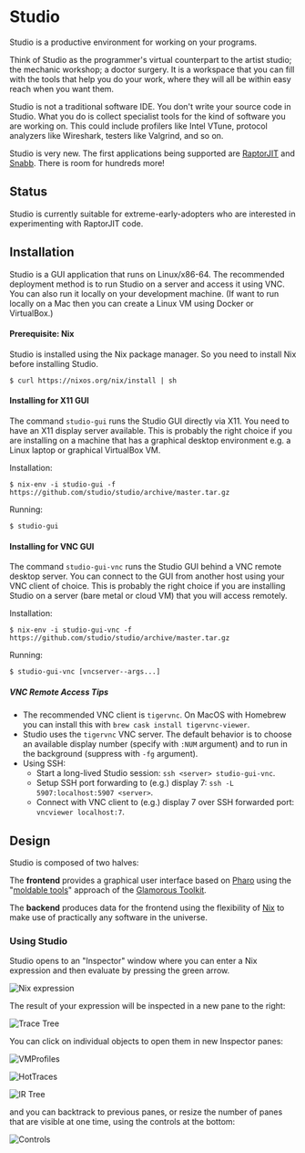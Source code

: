 # Studio

Studio is a productive environment for working on your programs.

Think of Studio as the programmer's virtual counterpart to the artist
studio; the mechanic workshop; a doctor surgery. It is a workspace
that you can fill with the tools that help you do your work, where
they will all be within easy reach when you want them.

Studio is not a traditional software IDE. You don't write your source
code in Studio. What you do is collect specialist tools for the kind
of software you are working on. This could include profilers like
Intel VTune, protocol analyzers like Wireshark, testers like Valgrind,
and so on.

Studio is very new. The first applications being supported are
[RaptorJIT](https://github.com/raptorjit/raptorjit) and
[Snabb](https://github.com/snabbco/snabb). There is room for hundreds
more!

## Status

Studio is currently suitable for extreme-early-adopters who are
interested in experimenting with RaptorJIT code.

## Installation

Studio is a GUI application that runs on Linux/x86-64. The recommended
deployment method is to run Studio on a server and access it using
VNC. You can also run it locally on your development machine. (If want
to run locally on a Mac then you can create a Linux VM using Docker or
VirtualBox.)

#### Prerequisite: Nix

Studio is installed using the Nix package manager. So you need to
install Nix before installing Studio.

```
$ curl https://nixos.org/nix/install | sh
```

#### Installing for X11 GUI

The command `studio-gui` runs the Studio GUI directly via X11. You
need to have an X11 display server available. This is probably the
right choice if you are installing on a machine that has a graphical
desktop environment e.g. a Linux laptop or graphical VirtualBox VM.

Installation:

```
$ nix-env -i studio-gui -f https://github.com/studio/studio/archive/master.tar.gz
```

Running:

```
$ studio-gui
```

#### Installing for VNC GUI

The command `studio-gui-vnc` runs the Studio GUI behind a VNC remote
desktop server. You can connect to the GUI from another host using
your VNC client of choice. This is probably the right choice if you
are installing Studio on a server (bare metal or cloud VM) that you
will access remotely.

Installation:

```
$ nix-env -i studio-gui-vnc -f https://github.com/studio/studio/archive/master.tar.gz
```

Running:

```
$ studio-gui-vnc [vncserver--args...]
```

##### VNC Remote Access Tips

- The recommended VNC client is `tigervnc`. On MacOS with Homebrew you can install this with `brew cask install tigervnc-viewer`.
- Studio uses the `tigervnc` VNC server. The default behavior is to choose an available display number (specify with `:NUM` argument) and to run in the background (suppress with `-fg` argument).
- Using SSH:
    - Start a long-lived Studio session: `ssh <server> studio-gui-vnc`.
    - Setup SSH port forwarding to (e.g.) display 7: `ssh -L 5907:localhost:5907 <server>`.
    - Connect with VNC client to (e.g.) display 7 over SSH forwarded port: `vncviewer localhost:7`.

## Design

Studio is composed of two halves:

The **frontend** provides a graphical user interface based on
[Pharo](http://pharo.org/) using the "[moldable tools](http://scg.unibe.ch/news/2016-10-02_23-15-02Chis16d)" approach of the
[Glamorous Toolkit](http://gtoolkit.org/).

The **backend** produces data for the frontend using the flexibility of [Nix](http://nixos.org/nix/) to make use of practically any software in the universe.

### Using Studio

Studio opens to an "Inspector" window where you can enter a Nix expression and then evaluate by pressing the green arrow.

![Nix expression](doc/images/Nix.png)

The result of your expression will be inspected in a new pane to the right:

![Trace Tree](doc/images/TraceTree.png)

You can click on individual objects to open them in new Inspector panes:

![VMProfiles](doc/images/VMProfiles.png)

![HotTraces](doc/images/HotTraces.png)

![IR Tree](doc/images/IRTree.png)

and you can backtrack to previous panes, or resize the number of panes that are visible at one time, using the controls at the bottom:

![Controls](doc/images/Controls.png)

